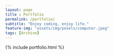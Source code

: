 ```yaml
---
layout: page
title : Portfolio
permalink: /portfolio/
subtitle: "Enjoy coding, enjoy life."
feature-img: "assets/img/pexels/computer.jpeg"
tags: [Archive]
---
```


{% include portfolio.html %}

